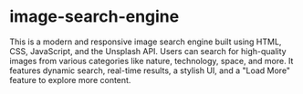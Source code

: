 # image-search-engine
This is a modern and responsive image search engine built using HTML, CSS, JavaScript, and the Unsplash API. Users can search for high-quality images from various categories like nature, technology, space, and more. It features dynamic search, real-time results, a stylish UI, and a "Load More" feature to explore more content.
